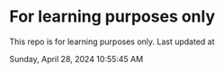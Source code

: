 # For learning purposes only
This repo is for learning purposes only.
Last updated at

Sunday, April 28, 2024 10:55:45 AM

